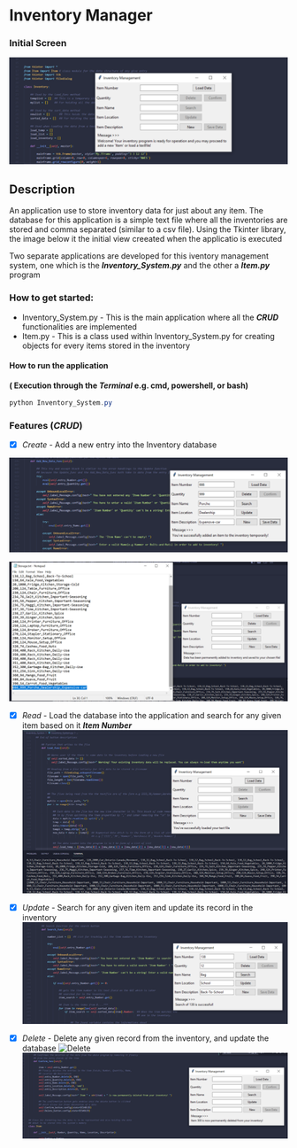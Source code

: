 # Inventory Manager 
### Initial Screen
![Home](imgs/InitialScreen.PNG "Initial View on Execution")

## Description 
An application use to store inventory data for just about any item. The database for 
this application is a simple text file where all the inventories are stored and comma separated (similar to a csv file).
Using the Tkinter library, the image below it the initial view creeated when the applicatio is executed 

Two separate applications are developed for this iventory management system, one which is the ***Inventory_System.py*** and the other a ***Item.py*** program

### How to get started:
  * Inventory_System.py - This is the main application where all the ***CRUD*** functionalities are implemented 
  * Item.py - This is a class used within Inventory_System.py for creating objects for every items stored in the inventory

  #### How to run the application
  **( Execution through the ***Terminal*** e.g. cmd, powershell, or bash)**
  ```powershell 
  python Inventory_System.py
  ```


### Features (***CRUD***)
- [x] *Create* - Add a new entry into the Inventory database 

![Add New Item](TempAdd.PNG "Temp Add")

![Saved Item](Saved.PNG "Save")

- [x] *Read* - Load the database into the application and search for any given item based on it ***Item Number***
![Load Inventory](Load.PNG "Load Inventory")

- [x] *Update* - Search for any given item and update its record in the inventory 
![Search](Load&Search.PNG "Search for an item in inventory")
<!-- ![Load Inventory](Load.PNG "Temp Add") -->

- [x] *Delete* - Delete any given record from the inventory, and update the database 
![Delete](Delete.PNG "Delete")
![Delete&Confirm](DeleteConfirm.PNG "Confirm Deletion")
